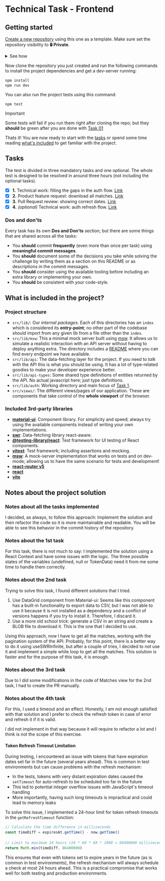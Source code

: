 # Technical Task - Frontend

## Getting started

[Create a new repository](https://github.com/new?template_name=technical-test-frontend&template_owner=syltek&visibility=private) using this one as a template. Make sure set the repository visibility to **🔒 Private**.

<details>
<summary>See how</summary>

![](./docs/assets/create-repo-from-template.gif)

</details>

Now clone the repository you just created and run the following commands to install the project dependencies and get a dev-server running:

```
npm install
npm run dev
```

You can also run the project tests using this command:

```
npm test
```

> [!important]
> Some tests will fail if you run them right after cloning the repo; but they **should** be green after you are done with [Task 01](./docs//task-01.md)

Thats it! You are now ready to start with the [tasks](#tasks) or spend some time reading [what's included](#what-is-included-in-the-project) to get familiar with the project.

## Tasks

The test is divided in three mandatory tasks and one optional. The whole test is designed to be resolved in around three hours (not including the optional tasks).

- [x] **1.** Technical work: filling the gaps in the auth flow. [Link](./docs/task-01.md)
- [x] **2.** Product feature request: download all matches. [Link](./docs/task-02.md)
- [x] **3.** Pull Request review: showing correct dates. [Link](./docs/task-03.md)
- [x] **4.** _(optional)_ Technical work: auth refresh flow. [Link](./docs/task-04.md)

### Dos and don'ts

Every task has its own **Dos and Don'ts** section; but there are some things that are shared across all the tasks:

- You **should** commit **frequently** (even more than once per task) using **meaningful commit messages**.
- You **should** document some of the decisions you take while solving the challenge by writing them as a section on this README or as descriptions in the commit messages.
- You **should** consider using the available tooling before including an extra library or implementing your own.
- You **should** be consistent with your code-style.

## What is included in the project?

### Project structure

- `src/lib/`: Our _internal packages_. Each of this directories has an `index` which is considered its **entry-point**; no other part of the codebase should import from any given lib from a file other than the `index`.
- `src/lib/msw`: This a minimal mock server built using [msw](https://mswjs.io/docs). It allows us to simulate a realistic interaction with an API server without having to deploy anything extra. The directory includes a [README](./src/lib/msw/README.md) where you can find every endpoint we have available.
- `src/lib/api`: The data-fetching layer for the project. If you need to _talk_ with the API this is what you should be using. It has a lot of type-related goodies to make your developer experience better.
- `src/lib/api-types`: Some shared type definitions of entities returned by the API. No actual javascript here; just type definitions.
- `src/lib/auth`: Working directory and main focus of [Task 1](./docs/task-01.md).
- `src/views/`: The different views/pages of our application. These are components that take control of the **whole viewport** of the browser.

### Included 3rd-party libraries

- **[material-ui](https://mui.com/material-ui/getting-started/)**: Component library. For simplicity and speed; always try using the available components instead of writing your own implementations.
- **[swr](https://swr.vercel.app/)**: Data-fetching library react-aware.
- **[@testing-library/react](https://testing-library.com/docs/react-testing-library/intro/)**: Test framework for UI testing of React components.
- **[vitest](https://vitest.dev/api/)**: Test framework; including assertions and mocking.
- **[msw](https://mswjs.io/docs)**: A mock-server implementation that works on tests and on dev-mode; allowing us to have the same scenario for tests and development!
- **[react-router v5](https://v5.reactrouter.com/web/guides/quick-start)**
- **[react](https://react.dev/reference/react)**
- **[vite](https://vitejs.dev/guide/)**

## Notes about the project solution

### Notes about all the tasks implemented
I decided, as always, to follow this approach:
Implement the solution and then refactor the code so it is more maintainable and readable. You will be able to see this behavior in the commit history of the repository.

### Notes about the 1st task
For this task, there is not much to say: I implemented the solution using a React Context and have some issues with the logic. 
The three possible states of the variables (undefined, null or TokenData) need it from me some time to handle them correctly.

### Notes about the 2nd task
Trying to solve this task, I found different solutions that I tried.

1. Use DataGrid component from Material-ui: Seems like this component has a built-in functionality to export data to CSV, but I was not able to use it because it is not installed as a dependency and a conflict of versions happens if you try to install it. Therefore, I discard it. 
2. Use a more old school trick: generate a CSV in an string and create a BLOB file to download it. This is the one that I decided to use. 

Using this approach, now I have to get all the matches, working with the pagination system of the API. Probably, for this point, there is a better way to do it using useSWRInfinite, but after a couple of tries,  I decided to not use it and implement a simple while loop to get all the matches. This solution is faster and for the purpose of this task, it is enough.

### Notes about the 3rd task

Due to I did some modifications in the code of Matches view for the 2nd task, I had to create the PR manually. 

### Notes about the 4th task
For this, I used a timeout and an effect. Honestly, I am not enough satisfied with that solution and I prefer to check the refresh token in case of error and refresh it if it is valid. 

I did not implement in that way because it will require to refactor a lot and I think is not the scope of this exercise.

#### Token Refresh Timeout Limitation
During testing, I encountered an issue with tokens that have expiration dates set far in the future (several years ahead). This is common in test environments but can cause problems with the refresh mechanism:

- In the tests, tokens with very distant expiration dates caused the `setTimeout` for auto-refresh to be scheduled too far in the future
- This led to potential integer overflow issues with JavaScript's timeout handling
- More importantly, having such long timeouts is impractical and could lead to memory leaks

To solve this issue, I implemented a 24-hour limit for token refresh timeouts in the `getRefreshTimeout` function:

```typescript
// Calculate the time difference in milliseconds
const timeDiff = expiresAt.getTime() - now.getTime()

// Limit to maximum 24 hours (24 * 60 * 60 * 1000 = 86400000 milliseconds)
return Math.min(timeDiff, 86400000)
```

This ensures that even with tokens set to expire years in the future (as is common in test environments), the refresh mechanism will always schedule a check at most 24 hours ahead. This is a practical compromise that works well for both testing and production environments.
